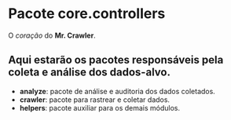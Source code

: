 Pacote core.controllers
=======================

O *coração* do **Mr. Crawler**.

Aqui estarão os pacotes responsáveis pela coleta e análise dos dados-alvo.
-----------------------
* **analyze**: pacote de análise e auditoria dos dados coletados.
* **crawler**: pacote para rastrear e coletar dados.
* **helpers**: pacote auxiliar para os demais módulos. 
